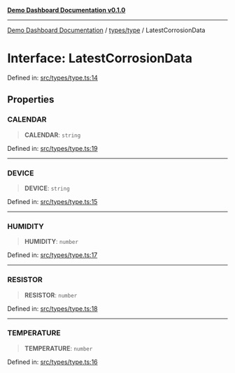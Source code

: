 [**Demo Dashboard Documentation v0.1.0**](../../../README.md)

***

[Demo Dashboard Documentation](../../../modules.md) / [types/type](../README.md) / LatestCorrosionData

# Interface: LatestCorrosionData

Defined in: [src/types/type.ts:14](https://github.com/quanggdungg0609/demo-dashboard/blob/b55cc6ef037a292ef4b8bf41b596e28cace15611/src/types/type.ts#L14)

## Properties

### CALENDAR

> **CALENDAR**: `string`

Defined in: [src/types/type.ts:19](https://github.com/quanggdungg0609/demo-dashboard/blob/b55cc6ef037a292ef4b8bf41b596e28cace15611/src/types/type.ts#L19)

***

### DEVICE

> **DEVICE**: `string`

Defined in: [src/types/type.ts:15](https://github.com/quanggdungg0609/demo-dashboard/blob/b55cc6ef037a292ef4b8bf41b596e28cace15611/src/types/type.ts#L15)

***

### HUMIDITY

> **HUMIDITY**: `number`

Defined in: [src/types/type.ts:17](https://github.com/quanggdungg0609/demo-dashboard/blob/b55cc6ef037a292ef4b8bf41b596e28cace15611/src/types/type.ts#L17)

***

### RESISTOR

> **RESISTOR**: `number`

Defined in: [src/types/type.ts:18](https://github.com/quanggdungg0609/demo-dashboard/blob/b55cc6ef037a292ef4b8bf41b596e28cace15611/src/types/type.ts#L18)

***

### TEMPERATURE

> **TEMPERATURE**: `number`

Defined in: [src/types/type.ts:16](https://github.com/quanggdungg0609/demo-dashboard/blob/b55cc6ef037a292ef4b8bf41b596e28cace15611/src/types/type.ts#L16)
